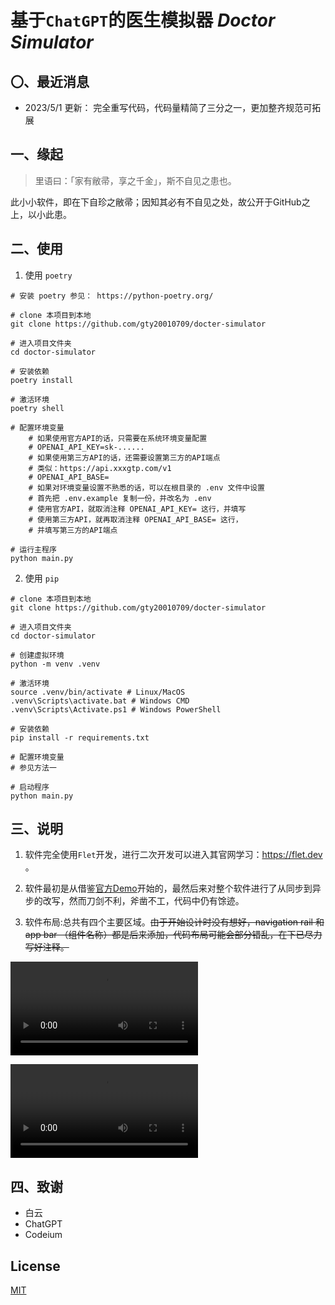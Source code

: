 # 基于`ChatGPT`的医生模拟器 _Doctor Simulator_

## 〇、最近消息
- 2023/5/1 更新： 完全重写代码，代码量精简了三分之一，更加整齐规范可拓展


## 一、缘起
> 里语曰：「家有敝帚，享之千金」，斯不自见之患也。

此小小软件，即在下自珍之敝帚；因知其必有不自见之处，故公开于GitHub之上，以小此患。

## 二、使用
1. 使用 `poetry`
```
# 安装 poetry 参见： https://python-poetry.org/

# clone 本项目到本地
git clone https://github.com/gty20010709/docter-simulator

# 进入项目文件夹
cd doctor-simulator

# 安装依赖
poetry install

# 激活环境
poetry shell

# 配置环境变量
    # 如果使用官方API的话，只需要在系统环境变量配置
    # OPENAI_API_KEY=sk-......
    # 如果使用第三方API的话，还需要设置第三方的API端点
    # 类似：https://api.xxxgtp.com/v1
    # OPENAI_API_BASE=
    # 如果对环境变量设置不熟悉的话，可以在根目录的 .env 文件中设置
    # 首先把 .env.example 复制一份，并改名为 .env
    # 使用官方API，就取消注释 OPENAI_API_KEY= 这行，并填写
    # 使用第三方API，就再取消注释 OPENAI_API_BASE= 这行，
    # 并填写第三方的API端点

# 运行主程序
python main.py

```

2. 使用 `pip`

```
# clone 本项目到本地
git clone https://github.com/gty20010709/docter-simulator

# 进入项目文件夹
cd doctor-simulator

# 创建虚拟环境
python -m venv .venv

# 激活环境
source .venv/bin/activate # Linux/MacOS
.venv\Scripts\activate.bat # Windows CMD
.venv\Scripts\Activate.ps1 # Windows PowerShell

# 安装依赖
pip install -r requirements.txt

# 配置环境变量
# 参见方法一

# 启动程序
python main.py

```

## 三、说明
1. 软件完全使用`Flet`开发，进行二次开发可以进入其官网学习：https://flet.dev 。

2. 软件最初是从借鉴[官方Demo](https://flet.dev/docs/tutorials/python-realtime-chat)开始的，最然后来对整个软件进行了从同步到异步的改写，然而刀剑不利，斧凿不工，代码中仍有馀迹。

3. 软件布局:总共有四个主要区域。~~由于开始设计时没有想好，navigation rail 和 app bar （组件名称）都是后来添加，代码布局可能会部分错乱，在下已尽力写好注释。~~

<video src="/assets/video/two-ui.mp4" controls class="center"></video>

<video src="/assets/video/two-theme.mp4" controls class="center"></video>




## 四、致谢

- 白云
- ChatGPT
- Codeium


## License
[MIT](/LICENSE)
